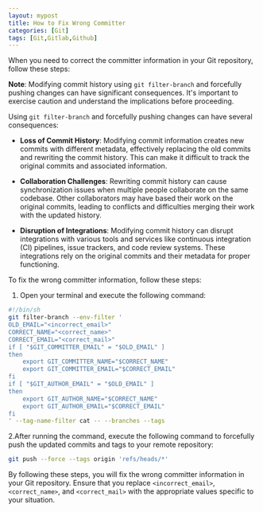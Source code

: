 ```yaml
---
layout: mypost
title: How to Fix Wrong Committer
categories: [Git]
tags: [Git,Gitlab,Github]
---
```



When you need to correct the committer information in your Git repository, follow these steps:

**Note**: Modifying commit history using `git filter-branch` and forcefully pushing changes can have significant consequences. It's important to exercise caution and understand the implications before proceeding.

Using `git filter-branch` and forcefully pushing changes can have several consequences:

- **Loss of Commit History**: Modifying commit information creates new commits with different metadata, effectively replacing the old commits and rewriting the commit history. This can make it difficult to track the original commits and associated information.

- **Collaboration Challenges**: Rewriting commit history can cause synchronization issues when multiple people collaborate on the same codebase. Other collaborators may have based their work on the original commits, leading to conflicts and difficulties merging their work with the updated history.

- **Disruption of Integrations**: Modifying commit history can disrupt integrations with various tools and services like continuous integration (CI) pipelines, issue trackers, and code review systems. These integrations rely on the original commits and their metadata for proper functioning.

To fix the wrong committer information, follow these steps:

1. Open your terminal and execute the following command:
```bash
#!/bin/sh
git filter-branch --env-filter '
OLD_EMAIL="<incorrect_email>"
CORRECT_NAME="<correct_name>"
CORRECT_EMAIL="<correct_mail>"
if [ "$GIT_COMMITTER_EMAIL" = "$OLD_EMAIL" ]
then
    export GIT_COMMITTER_NAME="$CORRECT_NAME"
    export GIT_COMMITTER_EMAIL="$CORRECT_EMAIL"
fi
if [ "$GIT_AUTHOR_EMAIL" = "$OLD_EMAIL" ]
then
    export GIT_AUTHOR_NAME="$CORRECT_NAME"
    export GIT_AUTHOR_EMAIL="$CORRECT_EMAIL"
fi
' --tag-name-filter cat -- --branches --tags
```

2.After running the command, execute the following command to forcefully push the updated commits and tags to your remote repository:
```bash
git push --force --tags origin 'refs/heads/*'
```

By following these steps, you will fix the wrong committer information in your Git repository. Ensure that you replace `<incorrect_email>`, `<correct_name>`, and `<correct_mail>` with the appropriate values specific to your situation.


